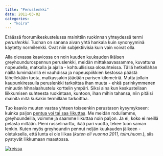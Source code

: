 ```yaml
---
title: "Peruslenkki"
date: 2011-03-02
categories: 
  - "koira"
---
```


Eräässä foorumikeskustelussa mainittiin ruokinnan yhteydessä termi _peruslenkki_. Tuohan on sanana aivan yhtä hankala kuin synonyyminä käytetty normilenkki. Ovat niin subjektiivisia kuin vain voivat olla.

<!--more-->

Alla olevassa kaaviossa on noin kuuden kuukauden ikäisen greyhoundurospennun peruslenkki, meidän mittakaavassamme, kuvattuna nopeudella, matkalla ja ajalla - kohtuullisissa olosuhteissa. Tällä hetkellähän näillä lumimäärillä ei vauhdissa ja nopeuspiikkien kestossa päästä lähellekään tuota, matkassakin jäädään parisen kilometriä. Mutta jollain kaupunkiressulla peruslenkki tarkoittaa ihan muuta - ehkä parinkymmenen minuutin hihnalaahustelu korttelin ympäri. Siksi aina kun keskustellaan liikkumisen suhteesta ruokintaan, kuntoon, ihan mihin tahansa, niin pitäisi mainita mitä kukakin termillään tarkoittaa.

Tuo kaavio muuten vastaa yhteen toiseenkin perustason kysymykseen: kuinka paljon [pentua voi tai saa liikuttaa](https://www.katiska.eu/koira/elaman-vaiheet/107-voiko-pentua-liikuttaa-liikaa/). Me meidän rodullamme, greyhoundeilla, voimme ja saamme liikuttaa noin paljon. Ja ei, koko ei meillä pelasta miltään. Pieni russelinarttu, ikää pari vuotta, tekee tuon saman lenkin. Kuten myös greyhoundin pennut neljän kuukauden jälkeen - oletuksella, että lunta ei ole liikaa (_kuten oli vuonna 2011, toim.huom._), siis pystyvät liikkumaan maastossa.

[![](images/reissu.png "reissu")](https://www.katiska.eu/wp-content/uploads/2011/03/reissu.png)
